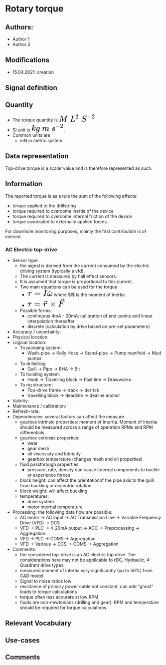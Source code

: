 # Rotary torque
## Authors: 
- Author 1
- Author 2

## Modifications
- 15.04.2021: creation

## Signal definition

## Quantity
- The torque quantity is <!-- $M\ L^2\ S^{-2}$ --> <img style="transform: translateY(0.1em); background: white;" src="svg\vcB0R5IqlK.svg">.
- SI unit is <!-- $kg\ m\ s^{-2}$ --> <img style="transform: translateY(0.3em); background: white;" src="svg\TIWMFjmW7L.svg">.
- Common units are
  - mN in metric system

## Data representation
Top-drive torque is a scalar value and is therefore represented as such. 

## Information
The reported torque is as a rule the sum of the following effects:
- torque applied to the drillstring
- torque required to overcome inertia of the device
- torque required to overcome internal friction of the device
- torque associated to externally applied forces. 

For downhole monitoring purposes, mainly the first contribution is of interest. 


### AC Electric top-drive
- Sensor type: 
  - the signal is derived from the current consumed by the electric driving system (typically a vfd).
  - The current is measured by hall effect sensors. 
  - It is assumed that torque is proportional to this current. 
  - Two main equations can be used for the torque
    - <!-- $\tau = I \dot{\omega}$ --> <img style="transform: translateY(0.1em); background: white;" src="svg\MXUyuopky3.svg"> where $I$ is the moment of inertia
    - <!-- $\tau = \vec{r}   \times \vec {F}$ --> <img style="transform: translateY(0.1em); background: white;" src="svg\JscC2LmZue.svg">
  - Possible forms:
    - continuous 4mA - 20mA: calibration of end-points and linear interpolation thereafter
    - discrete (calculation by drive based on pre-set parameters)
- Accuracy / uncertainty: 
- Physical location: 
- Logical location:
  - To pumping system:
    - Wash-pipe -> Kelly Hose -> Stand-pipe -> Pump manifold -> Mud pumps
  - To drillstring
    - Quill -> Pipe -> BHA -> Bit
  - To hoisting system:
    - Hook -> Travelling block -> Fast line -> Drawworks
  - To rig structure: 
    - Top-drive frame -> track -> derrick
    - travelling block -> deadline -> dealine anchor
- Validity:
- Maintenance / calibration:
- Refresh-rate: 
- Dependencies: several factors can affect the measure
  - gearbox intrinsic properties: moment of intertia. Moment of intertia should be measured across a range of operation RPMs and RPM differentials
  - gearbox extrinsic properties:
    - wear
    - gear mesh
    - oil viscosisty and lubricity
    - gearbox temperature (changes mesh and oil properties)
  - fluid passthrough properties:
    - pressure, rate, density can cause itnernal components to buckle or experience forces
  - block height: can affect the orientationof the pipe axis to the quill from buckling or eccentric rotation
  - block weight: will affect buckling
  - temperatures:
    - drive system
    - motor internal temperature
- Processing: the following data flow are possible:
  - AC motor -> AC input -> AC Transmission Line -> Variable Frequency Drive (VFD) -> DCS
  - VFD -> PLC -> 4-20mA output -> ADC -> Preprocessing -> Aggregation
  - VFD -> PLC -> COMS -> Aggregation
  - VFD -> Various -> DCS -> COMS -> Aggregation
- Comments: 
  - the considered top-drive is an AC electric top drive. The considerations here may not be applicable fo rDC, Hydraulic, 4-Quadrant drive types. 
  - measured moment of intertia vary significantly (up to 50%) from CAD model
  - Signal to noise ratios low
  - resistance of primary power cable not constant, can add "ghost" loads to torque calculations
  - torque often less accurate at low RPM
  - fluids are non-newtonians (drilling and gear): RPM and temperature should be required for torque calculations. 

## Relevant Vocabulary

## Use-cases

## Comments